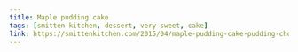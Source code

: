 ```yaml
---
title: Maple pudding cake
tags: [smitten-kitchen, dessert, very-sweet, cake]
link: https://smittenkitchen.com/2015/04/maple-pudding-cake-pudding-chomeur/
---
```


